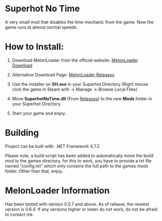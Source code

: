 ﻿﻿
# Superhot No Time

A very small mod that disables the time mechanic from the game. Now the game runs at almost normal speeds.

# How to Install:
1. Download MelonLoader from the official website: [MelonLoader Download](https://melonwiki.xyz/#/?id=requirements)

2. Alternative Download Page: ﻿[MelonLoader Releases](https://github.com/LavaGang/MelonLoader/releases/)

3. Use the installer on **SH.exe** in your Superhot Directory (Right mouse click the game in Steam with → Manage → Browse Local Files)

4. Move **SuperhotNoTime.dll** (From ﻿[Releases](https://github.com/Gasterbuzzer/SuperhotNoTime/releases)) to the new **Mods** folder in your Superhot Directory.

5. Start your game and enjoy.

# Building
Project can be built with: .NET Framework 4.7.2

Please note, a build script has been added to automatically move the build mod to the games directory, for this to work, you have to provide a txt file named "config.txt" which only contains the full path to the games mods folder.
Other than that, enjoy.

# MelonLoader Information
Has been tested with version 0.5.7 and above. As of release, the newest version is 0.6.4. If any versions higher or lower do not work, do not be afraid to contact me.